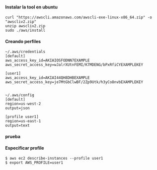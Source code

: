 #### Instalar la tool en ubuntu
    curl "https://awscli.amazonaws.com/awscli-exe-linux-x86_64.zip" -o "awscliv2.zip"
    unzip awscliv2.zip
    sudo ./aws/install


#### Creando perfiles 

    ~/.aws/credentials
    [default]
    aws_access_key_id=AKIAIOSFODNN7EXAMPLE
    aws_secret_access_key=wJalrXUtnFEMI/K7MDENG/bPxRfiCYEXAMPLEKEY

    [user1]
    aws_access_key_id=AKIAI44QH8DHBEXAMPLE
    aws_secret_access_key=je7MtGbClwBF/2Zp9Utk/h3yCo8nvbEXAMPLEKEY
    
    
    ~/.aws/config
    [default]
    region=us-west-2
    output=json

    [profile user1]
    region=us-east-1
    output=text

#### prueba
    
#### Especificar profile

    $ aws ec2 describe-instances --profile user1
    $ export AWS_PROFILE=user1

